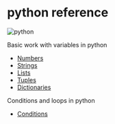 # python reference
![python](https://github.com/rurtubia/pythonVariables/blob/master/img/python-logo.png)

Basic work with variables in python

* [Numbers](numbers.py)
* [Strings](strings.py)
* [Lists](lists.py)
* [Tuples](tuples.py)
* [Dictionaries](dictionaries.py)

Conditions and loops in python

* [Conditions](conditionals.py)

